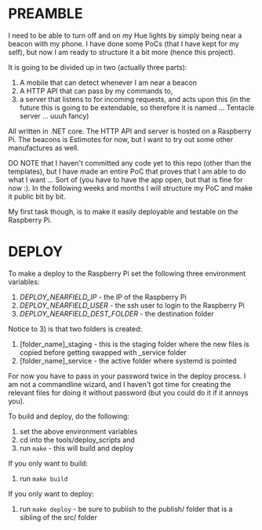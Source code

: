 # PREAMBLE
I need to be able to turn off and on my Hue lights by simply being near a beacon with my phone. I have done some PoCs (that I have kept for my self), but now I am ready to structure it a bit more (hence this project).

It is going to be divided up in two (actually three parts):

1. A mobile that can detect whenever I am near a beacon
2. A HTTP API that can pass by my commands to,
3. a server that listens to for incoming requests, and acts upon this (in the future this is going to be extendable, so therefore it is named ... Tentacle server ... uuuh fancy)

All written in .NET core. The HTTP API and server is hosted on a Raspberry Pi. The beacons is Estimotes for now, but I want to try out some other manufactures as well.

DO NOTE that I haven't committed any code yet to this repo (other than the templates), but I have made an entire PoC that proves that I am able to do what I want ... Sort of (you have to have the app open, but that is fine for now :). In the following weeks and months I will structure my PoC and make it public bit by bit.

My first task though, is to make it easily deployable and testable on the Raspberry Pi.

# DEPLOY
To make a deploy to the Raspberry Pi set the following three environment variables:

1. *DEPLOY_NEARFIELD_IP* - the IP of the Raspberry Pi
2. *DEPLOY_NEARFIELD_USER*  - the ssh user to login to the Raspberry Pi
3. *DEPLOY_NEARFIELD_DEST_FOLDER* - the destination folder

Notice to 3) is that two folders is created:

1. [folder_name]_staging - this is the staging folder where the new files is copied before getting swapped with _service folder
2. [folder_name]_service - the active folder where systemd is pointed

For now you have to pass in your password twice in the deploy process. I am not a commandline wizard, and I haven't got time for creating the relevant files for doing it without password (but you could do it if it annoys you).

To build and deploy, do the following:

1. set the above environment variables
2. cd into the tools/deploy_scripts and
3. run ```make``` - this will build and deploy

If you only want to build:

1. run ```make build```

If you only want to deploy:

1. run ```make deploy``` - be sure to publish to the publish/ folder that is a sibling of the src/ folder

